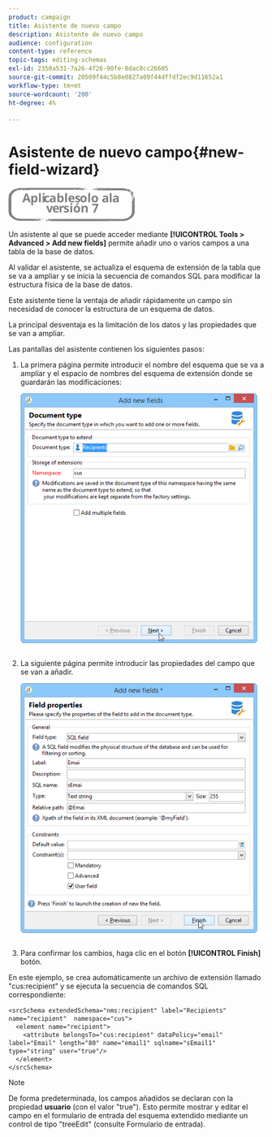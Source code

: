 ```yaml
---
product: campaign
title: Asistente de nuevo campo
description: Asistente de nuevo campo
audience: configuration
content-type: reference
topic-tags: editing-schemas
exl-id: 2350a531-7a26-4f26-90fe-8dac0cc26605
source-git-commit: 20509f44c5b8e0827a09f44dffdf2ec9d11652a1
workflow-type: tm+mt
source-wordcount: '200'
ht-degree: 4%

---
```


# Asistente de nuevo campo{#new-field-wizard}

![](../../assets/v7-only.svg)

Un asistente al que se puede acceder mediante **[!UICONTROL Tools > Advanced > Add new fields]** permite añadir uno o varios campos a una tabla de la base de datos.

Al validar el asistente, se actualiza el esquema de extensión de la tabla que se va a ampliar y se inicia la secuencia de comandos SQL para modificar la estructura física de la base de datos.

Este asistente tiene la ventaja de añadir rápidamente un campo sin necesidad de conocer la estructura de un esquema de datos.

La principal desventaja es la limitación de los datos y las propiedades que se van a ampliar.

Las pantallas del asistente contienen los siguientes pasos:

1. La primera página permite introducir el nombre del esquema que se va a ampliar y el espacio de nombres del esquema de extensión donde se guardarán las modificaciones:

   ![](assets/d_ncs_integration_schema_addfield.png)

1. La siguiente página permite introducir las propiedades del campo que se van a añadir.

   ![](assets/d_ncs_integration_schema_addfield2.png)

1. Para confirmar los cambios, haga clic en el botón **[!UICONTROL Finish]** botón.

En este ejemplo, se crea automáticamente un archivo de extensión llamado &quot;cus:recipient&quot; y se ejecuta la secuencia de comandos SQL correspondiente:

```
<srcSchema extendedSchema="nms:recipient" label="Recipients" name="recipient"  namespace="cus">  
  <element name="recipient">    
    <attribute belongsTo="cus:recipient" dataPolicy="email" label="Email" length="80" name="email1" sqlname="sEmail1" type="string" user="true"/>  
  </element>
</srcSchema>
```

>[!NOTE]
>
>De forma predeterminada, los campos añadidos se declaran con la propiedad **usuario** (con el valor &quot;true&quot;). Esto permite mostrar y editar el campo en el formulario de entrada del esquema extendido mediante un control de tipo &quot;treeEdit&quot; (consulte Formulario de entrada).

